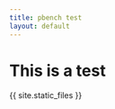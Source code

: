 ```yaml
---
title: pbench test
layout: default
---
```


# This is a test

<script>
d3.select("body")
  .append("svg")
  .attr("width", 50)
  .attr("height", 50)
  .append("circle")
  .attr("cx", 25)
  .attr("cy", 25)
  .attr("r", 25)
  .style("fill", "purple")
  </script>

<div class="container">
{{ site.static_files }}
</div>
  
